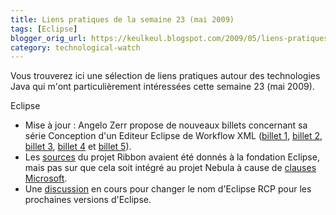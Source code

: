 ```yaml
---
title: Liens pratiques de la semaine 23 (mai 2009)
tags: [Eclipse]
blogger_orig_url: https://keulkeul.blogspot.com/2009/05/liens-pratiques-de-la-semaine_24.html
category: technological-watch
---
```


Vous trouverez ici une sélection de liens pratiques autour des technologies Java qui m'ont particulièrement intéressées cette semaine 23 (mai 2009).

Eclipse

* Mise à jour : Angelo Zerr propose de nouveaux billets concernant sa série Conception d'un Editeur Eclipse de Workflow XML ([billet 1,](http://blog.developpez.com/akrogen/p7532/plugin-eclipse/conception-d-un-editeur-eclipse-de-work-1/) [billet 2](http://blog.developpez.com/akrogen/p7545/plugin-eclipse/conception-d-un-editeur-eclipse-de-work-2/), [billet 3](http://blog.developpez.com/akrogen/p7555/plugin-eclipse/conception-d-un-editeur-eclipse-de-work-3/), [billet 4](http://blog.developpez.com/akrogen/p7569/plugin-eclipse/conception-d-un-editeur-eclipse-de-work-4/) et [billet 5](http://blog.developpez.com/akrogen/p7586/plugin-eclipse/conception-d-un-editeur-eclipse-de-work-5/)).
* Les [sources](https://bugs.eclipse.org/bugs/show_bug.cgi?id=267015) du projet Ribbon avaient été donnés à la fondation Eclipse, mais pas sur que cela soit intégré au projet Nebula à cause de [clauses Microsoft](http://hexapixel.com/projects/ribbon).
* Une [discussion](http://rcpquickstart.com/2009/05/26/lets-rename-eclipse-rcp/) en cours pour changer le nom d'Eclipse RCP pour les prochaines versions d'Eclipse.